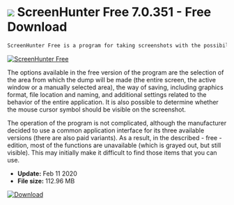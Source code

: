 # ![](https://cdn.softexe.net/static/icon/8/screenhunter-free-9215.png) ScreenHunter Free 7.0.351 - Free Download

```sh
ScreenHunter Free is a program for taking screenshots with the possibility of copying to the clipboard, writing in BMP, JPG or GIF format, creating naming schemes and the option of delaying the execution of the screenshot.
```
[![ScreenHunter Free](https://gallery.dpcdn.pl/imgc/Tools/73109/g_-_420x350_1.5_-_x20161229011123_0.png)](https://softexe.net/win/multimedia/image-capture/screenhunter-free:abpe.html)

The options available in the free version of the program are the selection of the area from which the dump will be made (the entire screen, the active window or a manually selected area), the way of saving, including graphics format, file location and naming, and additional settings related to the behavior of the entire application. It is also possible to determine whether the mouse cursor symbol should be visible on the screenshot.
 
 The operation of the program is not complicated, although the manufacturer decided to use a common application interface for its three available versions (there are also paid variants). As a result, in the described - free - edition, most of the functions are unavailable (which is grayed out, but still visible). This may initially make it difficult to find those items that you can use.


- **Update:** Feb 11 2020
- **File size:** 112.96 MB

[![Download](https://cdn.softexe.net/static/img/download.png)](https://softexe.net/win/multimedia/image-capture/screenhunter-free:abpe.html)

